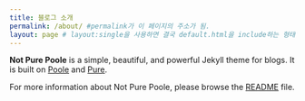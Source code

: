 ```yaml
---
title: 블로그 소개
permalink: /about/ #permalink가 이 페이지의 주소가 됨.
layout: page # layout:single을 사용하면 결국 default.html을 include하는 형태로 되어 있음
---
```


**Not Pure Poole** is a simple, beautiful, and powerful Jekyll theme for blogs. It is built on [Poole](https://github.com/poole/poole) and [Pure](https://purecss.io/).

For more information about Not Pure Poole, please browse the [README](https://github.com/vszhub/not-pure-poole) file.
